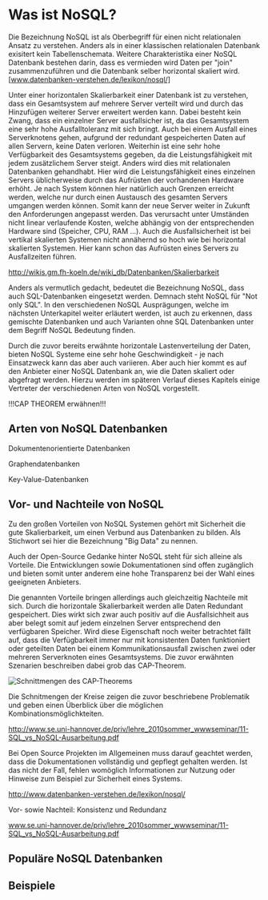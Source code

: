 # Was ist NoSQL?

Die Bezeichnung NoSQL ist als Oberbegriff für einen nicht relationalen Ansatz zu verstehen. Anders als in einer klassischen relationalen Datenbank exisitert kein Tabellenschemata. Weitere Charakteristika einer NoSQL Datenbank bestehen darin, dass es vermieden wird Daten per "join" zusammenzuführen und die Datenbank selber horizontal skaliert wird. [www.datenbanken-verstehen.de/lexikon/nosql/]

Unter einer horizontalen Skalierbarkeit einer Datenbank ist zu verstehen, dass ein Gesamtsystem auf mehrere Server verteilt wird und durch das Hinzufügen weiterer Server erweitert werden kann. Dabei besteht kein Zwang, dass ein einzelner Server ausfallsicher ist, da das Gesamtsystem eine sehr hohe Ausfalltoleranz mit sich bringt. Auch bei einem Ausfall eines Serverknotens gehen, aufgrund der redundant gespeicherten Daten auf allen Servern, keine Daten verloren. Weiterhin ist eine sehr hohe Verfügbarkeit des Gesamtsystems gegeben, da die Leistungsfähigkeit mit jedem zusätzlichem Server steigt. Anders wird dies mit relationalen Datenbanken gehandhabt. Hier wird die Leistungsfähigkeit eines einzelnen Servers üblicherweise durch das Aufrüsten der vorhandenen Hardware erhöht. Je nach System können hier natürlich auch Grenzen erreicht werden, welche nur durch einen Austausch des gesamten Servers umgangen werden können. Somit kann der neue Server weiter in Zukunft den Anforderungen angepasst werden. Das verursacht unter Umständen nicht linear verlaufende Kosten, welche abhängig von der entsprechenden Hardware sind (Speicher, CPU, RAM ...). Auch die Ausfallsicherheit ist bei vertikal skalierten Systemen nicht annähernd so hoch wie bei horizontal skalierten Systemen. Hier kann schon das Aufrüsten eines Servers zu Ausfallzeiten führen.

http://wikis.gm.fh-koeln.de/wiki_db/Datenbanken/Skalierbarkeit

Anders als vermutlich gedacht, bedeutet die Bezeichnung NoSQL, dass auch SQL-Datenbanken eingesetzt werden. Demnach steht NoSQL für "Not only SQL". In den verschiedenen NoSQL Ausprägungen, welche im nächsten Unterkapitel weiter erläutert werden, ist auch zu erkennen, dass gemischte Datenbanken und auch Varianten ohne SQL Datenbanken unter dem Begriff NoSQL Bedeutung finden.

Durch die zuvor bereits erwähnte horizontale Lastenverteilung der Daten, bieten NoSQL Systeme eine sehr hohe Geschwindigkeit - je nach Einsatzweck kann das aber auch variieren. Aber auch hier kommt es auf den Anbieter einer NoSQL Datenbank an, wie die Daten skaliert oder abgefragt werden. Hierzu werden im späteren Verlauf dieses Kapitels einige Vertreter der verschiedenen Arten von NoSQL vorgestellt.

!!!CAP THEOREM erwähnen!!!

## Arten von NoSQL Datenbanken

Dokumentenorientierte Datenbanken

Graphendatenbanken

Key-Value-Datenbanken

## Vor- und Nachteile von NoSQL

Zu den großen Vorteilen von NoSQL Systemen gehört mit Sicherheit die gute Skalierbarkeit, um einen Verbund aus Datenbanken zu bilden. Als Stichwort sei hier die Bezeichnung "Big Data" zu nennen.

Auch der Open-Source Gedanke hinter NoSQL steht für sich alleine als Vorteile. Die Entwicklungen sowie Dokumentationen sind offen zugänglich und bieten somit unter anderem eine hohe Transparenz bei der Wahl eines geeigneten Anbieters.

Die genannten Vorteile bringen allerdings auch gleichzeitig Nachteile mit sich. Durch die horizontale Skalierbarkeit werden alle Daten Redundant gespeichert. Dies wirkt sich zwar auch positiv auf die Ausfallsichheit aus aber belegt somit auf jedem einzelnen Server entsprechend den verfügbaren Speicher. Wird diese Eigenschaft noch weiter betrachtet fällt auf, dass die Verfügbarkeit immer nur mit konsistenten Daten funktioniert oder geteilten Daten bei einem Kommunikationsausfall zwischen zwei oder mehreren Serverknoten eines Gesamtsystems. Die zuvor erwähnten Szenarien beschreiben dabei grob das CAP-Theorem.

![Schnittmengen des CAP-Theorems](/img/cap.png)



Die Schnitmengen der Kreise zeigen die zuvor beschriebene Problematik und geben einen Überblick über die möglichen Kombinationsmöglichkteiten.



http://www.se.uni-hannover.de/priv/lehre_2010sommer_wwwseminar/11-SQL_vs_NoSQL-Ausarbeitung.pdf



Bei Open Source Projekten im Allgemeinen muss darauf geachtet werden, dass die Dokumentationen vollständig und gepflegt gehalten werden. Ist das nicht der Fall, fehlen womöglich Informationen zur Nutzung oder Hinweise zum Beispiel zur Sicherheit eines Systems.

http://www.datenbanken-verstehen.de/lexikon/nosql/





 Vor- sowie Nachteil: Konsistenz und Redundanz

www.se.uni-hannover.de/priv/lehre_2010sommer_wwwseminar/11-SQL_vs_NoSQL-Ausarbeitung.pdf



## Populäre NoSQL Datenbanken

## Beispiele